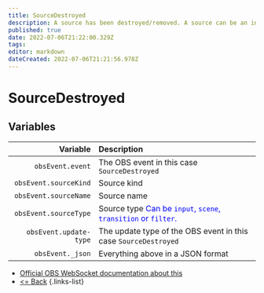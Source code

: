 ```yaml
---
title: SourceDestroyed
description: A source has been destroyed/removed. A source can be an input, a scene or a transition.
published: true
date: 2022-07-06T21:22:00.329Z
tags: 
editor: markdown
dateCreated: 2022-07-06T21:21:56.978Z
---
```


# SourceDestroyed

## Variables

| Variable | Description |
|---------:|:------------|
| `obsEvent.event` | The OBS event in this case `SourceDestroyed`
| `obsEvent.sourceKind` | Source kind
| `obsEvent.sourceName` | Source name
| `obsEvent.sourceType` | Source type <span style="color:blue">Can be `input`, `scene`, `transition` or `filter`.</span>
| `obsEvent.update-type` | The update type of the OBS event in this case `SourceDestroyed`
| `obsEvent._json` | Everything above in a JSON format

* [Official OBS WebSocket documentation about this](https://github.com/obsproject/obs-websocket/blob/4.x-current/docs/generated/protocol.md#sourcedestroyed)
* [<= Back](/en/Integrations/OBS/Events)
{.links-list}